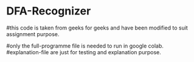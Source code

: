 # DFA-Recognizer

#this code is taken from geeks for geeks and have been modified to suit assignment purpose.

#only the full-programme file is needed to run in google colab.
#explanation-file are just for testing and explanation purpose.

